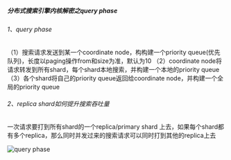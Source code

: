 ##### 分布式搜索引擎内核解密之query phase

###### 1、query phase

（1）搜索请求发送到某一个coordinate node，构构建一个priority queue(优先队列)，长度以paging操作from和size为准，默认为10
（2）coordinate node将请求转发到所有shard，每个shard本地搜索，并构建一个本地的priority queue
（3）各个shard将自己的priority queue返回给coordinate node，并构建一个全局的priority queue

###### 2、replica shard如何提升搜索吞吐量

一次请求要打到所有shard的一个replica/primary  shard 上去，如果每个shard都有多个replica，那么同时并发过来的搜索请求可以同时打到其他的replica上去

![query phase](https://guanyuoss.oss-cn-qingdao.aliyuncs.com/prod/work_order/OxDk3eRjCvc.png)

